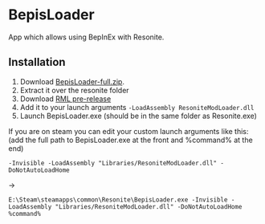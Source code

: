 # BepisLoader

App which allows using BepInEx with Resonite.

## Installation

1. Download [BepisLoader-full.zip](https://github.com/art0007i/BepisLoader/releases/latest/download/BepisLoader-full.zip).
2. Extract it over the resonite folder
3. Download [RML pre-release](https://github.com/resonite-modding-group/ResoniteModLoader/releases)
4. Add it to your launch arguments `-LoadAssembly ResoniteModLoader.dll`
5. Launch BepisLoader.exe (should be in the same folder as Resonite.exe)

If you are on steam you can edit your custom launch arguments like this:
(add the full path to BepisLoader.exe at the front and %command% at the end)
```
-Invisible -LoadAssembly "Libraries/ResoniteModLoader.dll" -DoNotAutoLoadHome
```
->
```
E:\Steam\steamapps\common\Resonite\BepisLoader.exe -Invisible -LoadAssembly "Libraries/ResoniteModLoader.dll" -DoNotAutoLoadHome %command%
```
